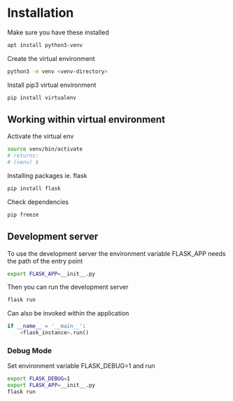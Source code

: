 # Installation

Make sure you have these installed

```sh
apt install python3-venv
```

Create the virtual environment 

```sh
python3 -m venv <venv-directory>
```

Install pip3 virtual environment

```sh
pip install virtualenv
```

## Working within virtual environment

Activate the virtual env

```sh
source venv/bin/activate
# returns:
# (venv) $
```

Installing packages ie. flask

```sh
pip install flask
```

Check dependencies

```sh
pip freeze
```

## Development server

To use the development server the environment variable FLASK_APP needs the path of the entry point

```sh
export FLASK_APP=__init__.py
```

Then you can run the development server

```sh
flask run
```

Can also be invoked within the application

```py
if __name__ = '__main__':
    <flask_instance>.run()
```

### Debug Mode

Set environment variable FLASK_DEBUG=1 and run

```sh
export FLASK_DEBUG=1
export FLASK_APP=__init__.py
flask run
```